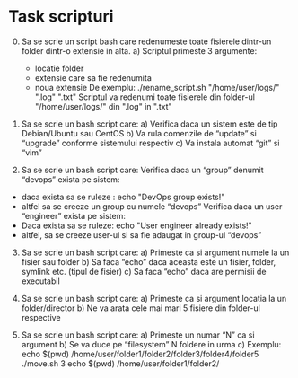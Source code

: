 # Task scripturi
0.  Sa se scrie un script bash care redenumeste toate fisierele dintr-un folder dintr-o extensie in alta.
a) Scriptul primeste 3 argumente:
    - locatie folder
	- extensie care sa fie redenumita
	- noua extensie
    De exemplu:
    ./rename_script.sh  "/home/user/logs/"  ".log"  ".txt"
Scriptul va redenumi toate fisierele din folder-ul "/home/user/logs/" din ".log" in ".txt"


1.	Sa se scrie un bash script care:
a)	Verifica daca un sistem este de tip Debian/Ubuntu sau CentOS
b)	Va rula comenzile de “update” si “upgrade” conforme sistemului respectiv
c)	Va instala automat “git” si “vim”



2.	Sa se scrie un bash script care:
	Verifica daca un “group” denumit “devops” exista pe sistem:
-	daca exista sa se ruleze : 
    echo "DevOps group exists!"
-	altfel sa se creeze un group cu numele “devops”
	Verifica daca un user “engineer” exista pe sistem:
-	Daca exista sa se ruleze: 
    echo "User engineer already exists!"
-	altfel, sa se creeze user-ul si sa fie adaugat in group-ul “devops”


3.	Sa se scrie un bash script care:
a)	Primeste ca si argument numele la un fisier sau folder
b)	Sa faca “echo” daca aceasta este un fisier, folder, symlink etc. (tipul de fisier)
c)	Sa faca “echo” daca are permisii de executabil


4.	Sa se scrie un bash script care:
a)	Primeste ca si argument locatia la un folder/director
b)	Ne va arata cele mai mari 5 fisiere din folder-ul respective


5.	Sa se scrie un bash script care:
a)	Primeste un numar “N” ca si argument
b)	Se va duce pe “filesystem” N foldere in urma
c)	Exemplu: 
echo $(pwd)
/home/user/folder1/folder2/folder3/folder4/folder5
./move.sh 3
echo $(pwd)
/home/user/folder1/folder2/
